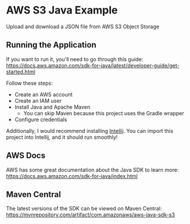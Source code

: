 # AWS S3 Java Example

Upload and download a JSON file from AWS S3 Object Storage

## Running the Application

If you want to run it, you'll need to go through this guide: https://docs.aws.amazon.com/sdk-for-java/latest/developer-guide/get-started.html

Follow these steps:

- Create an AWS account
- Create an IAM user
- Install Java and Apache Maven
  - You can skip Maven because this project uses the Gradle wrapper
- Configure credentials

Additionally, I would recommend installing [Intellij](https://www.jetbrains.com/idea/download). You can import this project into Intellij, and it should run smoothly!

## AWS Docs

AWS has some great documentation about the Java SDK to learn more: https://docs.aws.amazon.com/sdk-for-java/index.html

## Maven Central

The latest versions of the SDK can be viewed on Maven Central: https://mvnrepository.com/artifact/com.amazonaws/aws-java-sdk-s3

